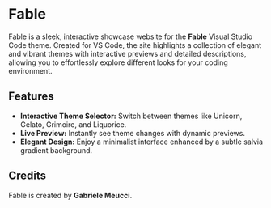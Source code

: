 # Fable

Fable is a sleek, interactive showcase website for the **Fable** Visual Studio Code theme. Created for VS Code, the site highlights a collection of elegant and vibrant themes with interactive previews and detailed descriptions, allowing you to effortlessly explore different looks for your coding environment.

## Features

- **Interactive Theme Selector:** Switch between themes like Unicorn, Gelato, Grimoire, and Liquorice.
- **Live Preview:** Instantly see theme changes with dynamic previews.
- **Elegant Design:** Enjoy a minimalist interface enhanced by a subtle salvia gradient background.

## Credits

Fable is created by **Gabriele Meucci**.

